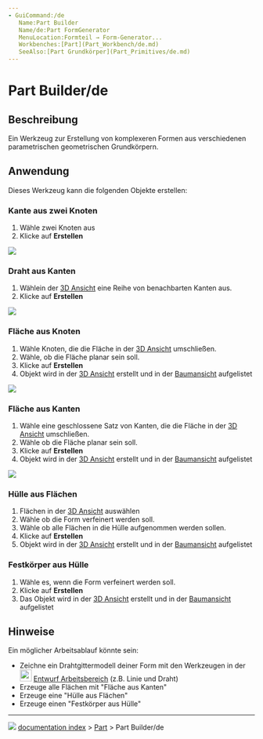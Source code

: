 ```yaml
---
- GuiCommand:/de
   Name:Part Builder
   Name/de:Part FormGenerator
   MenuLocation:Formteil → Form-Generator...
   Workbenches:[Part](Part_Workbench/de.md)
   SeeAlso:[Part Grundkörper](Part_Primitives/de.md)
---
```


# Part Builder/de

## Beschreibung

Ein Werkzeug zur Erstellung von komplexeren Formen aus verschiedenen parametrischen geometrischen Grundkörpern.

## Anwendung

Dieses Werkzeug kann die folgenden Objekte erstellen:

### Kante aus zwei Knoten 

1.  Wähle zwei Knoten aus
2.  Klicke auf **Erstellen**

![](images/Edge_from_verts-1.gif )

### Draht aus Kanten 

1.  Wählein der [3D Ansicht](3D_view/de.md) eine Reihe von benachbarten Kanten aus.
2.  Klicke auf **Erstellen**

![](images/Wire_from_edges-1.gif )

### Fläche aus Knoten 

1.  Wähle Knoten, die die Fläche in der [3D Ansicht](3D_view/de.md) umschließen.
2.  Wähle, ob die Fläche planar sein soll.
3.  Klicke auf **Erstellen**
4.  Objekt wird in der [3D Ansicht](3D_view/de.md) erstellt und in der [Baumansicht](Tree_view/de.md) aufgelistet

![](images/Face_from_verts.gif )

### Fläche aus Kanten 

1.  Wähle eine geschlossene Satz von Kanten, die die Fläche in der [3D Ansicht](3D_view/de.md) umschließen.
2.  Wähle ob die Fläche planar sein soll.
3.  Klicke auf **Erstellen**
4.  Objekt wird in der [3D Ansicht](3D_view/de.md) erstellt und in der [Baumansicht](Tree_view/de.md) aufgelistet

![](images/Face_from_edges.gif )

### Hülle aus Flächen 

1.  Flächen in der [3D Ansicht](3D_view/de.md) auswählen
2.  Wähle ob die Form verfeinert werden soll.
3.  Wähle ob alle Flächen in die Hülle aufgenommen werden sollen.
4.  Klicke auf **Erstellen**
5.  Objekt wird in der [3D Ansicht](3D_view/de.md) erstellt und in der [Baumansicht](Tree_view/de.md) aufgelistet

### Festkörper aus Hülle 

1.  Wähle es, wenn die Form verfeinert werden soll.
2.  Klicke auf **Erstellen**
3.  Das Objekt wird in der [3D Ansicht](3D_view/de.md) erstellt und in der [Baumansicht](Tree_view/de.md) aufgelistet

## Hinweise

Ein möglicher Arbeitsablauf könnte sein:

-   Zeichne ein Drahtgittermodell deiner Form mit den Werkzeugen in der <img alt="" src=images/Workbench_Draft.svg  style="width:24px;"> [Entwurf Arbeitsbereich](Draft_Workbench/de.md) (z.B. Linie und Draht)
-   Erzeuge alle Flächen mit \"Fläche aus Kanten\"
-   Erzeuge eine \"Hülle aus Flächen\"
-   Erzeuge einen \"Festkörper aus Hülle\"



---
![](images/Right_arrow.png) [documentation index](../README.md) > [Part](Part_Workbench.md) > Part Builder/de
